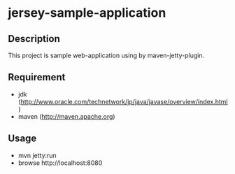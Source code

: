 jersey-sample-application
====

## Description

This project is sample web-application using by maven-jetty-plugin. 

## Requirement

 * jdk (http://www.oracle.com/technetwork/jp/java/javase/overview/index.html)
 * maven (http://maven.apache.org)

## Usage

 * mvn jetty:run
 * browse http://localhost:8080